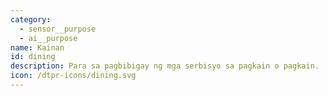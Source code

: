 ```yaml
---
category:
  - sensor__purpose
  - ai__purpose
name: Kainan
id: dining
description: Para sa pagbibigay ng mga serbisyo sa pagkain o pagkain.
icon: /dtpr-icons/dining.svg
---
```


